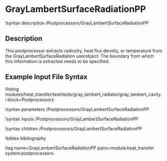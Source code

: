 # GrayLambertSurfaceRadiationPP

!syntax description /Postprocessors/GrayLambertSurfaceRadiationPP

## Description

This postprocessor extracts radiosity, heat flux density, or temperature from
the GrayLambertSurfaceRadiation userobject. The boundary from which this information
is extracted needs to be specified.

## Example Input File Syntax

!listing modules/heat_transfer/test/tests/gray_lambert_radiator/gray_lambert_cavity.i
block=Postprocessors


!syntax parameters /Postprocessors/GrayLambertSurfaceRadiationPP

!syntax inputs /Postprocessors/GrayLambertSurfaceRadiationPP

!syntax children /Postprocessors/GrayLambertSurfaceRadiationPP

!bibtex bibliography

!tag name=GrayLambertSurfaceRadiationPP pairs=module:heat_transfer system:postprocessors
